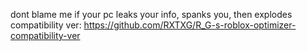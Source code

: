 dont blame me if your pc leaks your info, spanks you, then explodes
compatibility ver: https://github.com/RXTXG/R_G-s-roblox-optimizer-compatibility-ver
